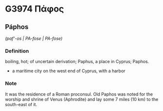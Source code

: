 # G3974 Πάφος

## Páphos

_(paf'-os | PA-fose | PA-fose)_

### Definition

boiling, hot; of uncertain derivation; Paphus, a place in Cyprus; Paphos.

- a maritime city on the west end of Cyprus, with a harbor

### Note

It was the residence of a Roman proconsul. Old Paphos was noted for the worship and shrine of Venus (Aphrodite) and lay some 7 miles (10 km) to the south-east of it.

